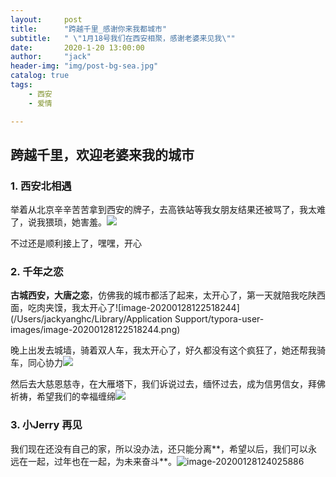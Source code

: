 ```yaml
---
layout:     post
title:      "跨越千里_感谢你来我都城市"
subtitle:   " \"1月18号我们在西安相聚，感谢老婆来见我\""
date:       2020-1-20 13:00:00
author:     "jack"
header-img: "img/post-bg-sea.jpg"
catalog: true
tags:
    - 西安
    - 爱情

---
```


##  跨越千里，欢迎老婆来我的城市

### 1. 西安北相遇

举着从北京辛辛苦苦拿到西安的牌子，去高铁站等我女朋友结果还被骂了，我太难了，说我猥琐，她害羞。![](https://tva1.sinaimg.cn/large/006tNbRwly1gbc5rc89jcj314q0rg7wh.jpg)

不过还是顺利接上了，嘿嘿，开心

### 2. 千年之恋

**古城西安，大唐之恋**，仿佛我的城市都活了起来，太开心了，第一天就陪我吃陕西面，吃肉夹馍，我太开心了![image-20200128122518244](/Users/jackyanghc/Library/Application Support/typora-user-images/image-20200128122518244.png)

晚上出发去城墙，骑着双人车，我太开心了，好久都没有这个疯狂了，她还帮我骑车，同心协力![](https://tva1.sinaimg.cn/large/006tNbRwly1gbc5zp8wydj30wm0u0qv6.jpg)

然后去大慈恩慈寺，在大雁塔下，我们诉说过去，缅怀过去，成为信男信女，拜佛祈祷，希望我们的幸福缠绵![](https://tva1.sinaimg.cn/large/006tNbRwly1gbc64q5u19j30vu0u0kjm.jpg)

### 3. 小Jerry 再见

我们现在还没有自己的家，所以没办法，还只能分离**，希望以后，我们可以永远在一起，过年也在一起，为未来奋斗**。![image-20200128124025886](https://tva1.sinaimg.cn/large/006tNbRwly1gbc6a8wv29j30sk0omtx1.jpg)
